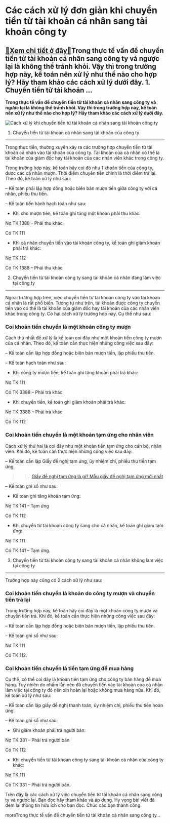 Các cách xử lý đơn giản khi chuyển tiền từ tài khoản cá nhân sang tài khoản công ty
===================================================================================

[:gift:Xem chi tiết ở đây:gift:](https://hddtvn.com/cac-cach-xu-ly-don-gian-khi-chuyen-tien-tu-tai-khoan-ca-nhan-sang-tai-khoan-cong-ty/)Trong thực tế vấn đề chuyển tiền từ tài khoản cá nhân sang công ty và ngược lại là không thể tránh khỏi. Vậy thì trong trường hợp này, kế toán nên xử lý như thế nào cho hợp lý? Hãy tham khảo các cách xử lý dưới đây. 1. Chuyển tiền từ tài khoản …
-----------------------------------------------------------------------------------------------------------------------------------------------------------------------------------------------------------------------------------------------------

**Trong thực tế vấn đề chuyển tiền từ tài khoản cá nhân sang công ty và ngược lại là không thể tránh khỏi. Vậy thì trong trường hợp này, kế toán nên xử lý như thế nào cho hợp lý? Hãy tham khảo các cách xử lý dưới đây.**


![Cách xử lý khi chuyển tiền từ tài khoản cá nhân sang tài khoản công ty](https://hddtvn.com/wp-content/uploads/2021/01/WRzqmiD-scaled.jpg "Cách xử lý khi chuyển tiền từ tài khoản cá nhân sang tài khoản công ty")


1. Chuyển tiền từ tài khoản cá nhân sang tài khoản của công ty
--------------------------------------------------------------


Trong thực tiễn, thường xuyên xảy ra các trường hợp chuyển tiền từ tài khoản cá nhân vào tài khoản của công ty. Tài khoản của cá nhân có thể là tài khoản của giám đốc hay tài khoản của các nhân viên khác trong công ty.


Trong trường hợp này, kế toán hãy coi đó như 1 khoản tiền của công ty, được các cá nhân mượn. Thời điểm chuyển tiền chính là thời điểm trả lại. Theo đó, kế toán xử lý như sau:


– Kế toán phải lập hợp đồng hoặc biên bản mượn tiền giữa công ty với cá nhân, phiếu thu tiền.


– Kế toán tiến hành hạch toán như sau:


+ Khi cho mượn tiền, kế toán ghi tăng một khoản phải thu khác:


Nợ TK 1388 – Phải thu khác


Có TK 111


+ Khi cá nhân chuyển tiền vào tài khoản công ty, kế toán ghi giảm khoản phải trả khác:


Nợ TK 112


Có TK 1388 – Phải thu khác


2. Chuyển tiền từ tài khoản công ty sang tài khoản cá nhân đang làm việc tại công ty
------------------------------------------------------------------------------------


Ngoài trường hợp trên, việc chuyển tiền từ tài khoản công ty vào tài khoản cá nhân là rất phổ biến. Tương tự như trên, tài khoản được công ty chuyển tiền vào có thể là tài khoản của giám đốc hay tài khoản của các nhân viên khác trong công ty. Có hai cách xử lý trường hơp này. Cụ thể như sau:


### **Coi khoản tiền chuyển là một khoản công ty mượn**


Cách thứ nhất để xử lý là kế toán coi đây như một khoản tiền công ty mượn của cá nhân. Theo đó, kế toán cần thực hiện những công việc sau đây:


– Kế toán cần lập hợp đồng hoặc biên bản mượn tiền, lập phiếu thu tiền.


– Kế toán hạch toán như sau:


+ Khi công ty mượn tiền, kế toán ghi tăng khoản phải trả khác:


Nợ TK 111


Có TK 3388 – Phải trả khác


+ Khi chuyển tiền, kế toán ghi giảm khoản phải trả khác:


Nợ TK 3388 – Phải trả khác


Có TK 112


### **Coi khoản tiền chuyển là một khoản tạm ứng cho nhân viên**


Cách xử lý thứ hai là coi đây như một khoản tiền tạm ứng cho cán bộ, nhân viên. Khi đó, kế toán cần thực hiện những công việc sau đây:


– Kế toán cần lập Giấy đề nghị tạm ứng, ủy nhiệm chi, phiếu thu tiền tạm ứng.


>> [Giấy đề nghị tạm ứng là gì? Mẫu giấy đề nghị tạm ứng mới nhất](#)


– Kế toán ghi sổ như sau:


+ Kế toán ghi tăng khoản tạm ứng:


Nợ TK 141 – Tạm ứng


Có TK 112


+ Khi chuyển từ tài khoản công ty sang cho cá nhân, kế toán ghi giảm tạm ứng:


Nợ TK 111


Có TK 141 – Tạm ứng.


3. Chuyển tiền từ tài khoản công ty sang tài khoản cá nhân không làm việc tại công ty
-------------------------------------------------------------------------------------



Trường hợp này cũng có 2 cách xử lý như sau:


### Coi khoản tiền chuyển là khoản do công ty mượn và chuyển tiền trả lại


Trong trường hợp này, kế toán hãy coi đây là một khoản công ty mượn và chuyển tiền trả. Khi đó, kế toán cần thực hiện những công việc sau đây:


– Kế toán cần lập hợp đồng hoặc biên bản mượn tiền, lập phiếu thu tiền.


– Kế toán ghi sổ như sau:


Nợ TK 111


Có TK 112.


### Coi khoản tiền chuyển là tiền tạm ứng để mua hàng


Cụ thể, có thể coi đây là khoản tiền tạm ứng cho công ty bán hàng để mua hàng. Tuy nhiên do nhầm lẫn nên đã chuyển tiền vào tài khoản của cá nhân làm việc tại công ty đó nên xin hoàn lại hoặc không mua hàng nữa. Khi đó, kế toán xử lý như sau:


– Kế toán cần lập giấy đề nghị thanh toán, ủy nhiệm chi, phiếu thu tiền hoàn ứng.


– Kế toan ghi sổ như sau:


+ Ghi giảm khoản phải trả người bán:


Nợ TK 331 – Phải trả người bán


Có TK 112


+ Khi chuyển tiền từ tài khoản công ty sang tài khoản cá nhân của công ty khác:


Nợ TK 111


Có TK 331 – Phải trả người bán.


Trên đây là các cách xử lý việc chuyển tiền từ tài khoản cá nhân sang công ty và ngược lại. Bạn đọc hãy tham khảo và áp dụng. Hy vọng bài viết đã đem lại thông tin hữu ích cho bạn đọc. Chúc các bạn thành công.


moreTrong thực tế vấn đề chuyển tiền từ tài khoản cá nhân sang công ty…



